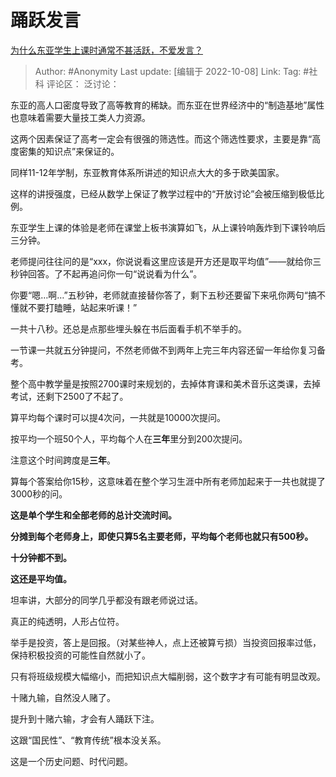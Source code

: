 # 踊跃发言
[为什么东亚学生上课时通常不甚活跃，不爱发言？](https://www.zhihu.com/question/19769575/answer/2706251018)

> Author: #Anonymity
> Last update: [编辑于 2022-10-08]
> Link:
> Tag: #社科
> 评论区：
> 泛讨论：

东亚的高人口密度导致了高等教育的稀缺。而东亚在世界经济中的“制造基地”属性也意味着需要大量技工类人力资源。

这两个因素保证了高考一定会有很强的筛选性。而这个筛选性要求，主要是靠“高度密集的知识点”来保证的。

同样11-12年学制，东亚教育体系所讲述的知识点大大的多于欧美国家。

这样的讲授强度，已经从数学上保证了教学过程中的“开放讨论”会被压缩到极低比例。

东亚学生上课的体验是老师在课堂上板书演算如飞，从上课铃响轰炸到下课铃响后三分钟。

老师提问往往问的是“xxx，你说说看这里应该是开方还是取平均值”——就给你三秒钟回答。了不起再追问你一句“说说看为什么”。

你要“嗯…啊…”五秒钟，老师就直接替你答了，剩下五秒还要留下来吼你两句“搞不懂就不要打瞌睡，站起来听课！”

一共十八秒。还总是点那些埋头躲在书后面看手机不举手的。

一节课一共就五分钟提问，不然老师做不到两年上完三年内容还留一年给你复习备考。

整个高中教学量是按照2700课时来规划的，去掉体育课和美术音乐这类课，去掉考试，还剩下2500了不起了。

算平均每个课时可以提4次问，一共就是10000次提问。

按平均一个班50个人，平均每个人在**三年**里分到200次提问。

注意这个时间跨度是**三年**。

算每个答案给你15秒，这意味着在整个学习生涯中所有老师加起来于一共也就提了3000秒的问。

**这是单个学生和全部老师的总计交流时间。**

**分摊到每个老师身上，即使只算5名主要老师，平均每个老师也就只有500秒。**

**十分钟都不到。**

**这还是平均值。**

坦率讲，大部分的同学几乎都没有跟老师说过话。

真正的纯透明，人形占位符。

举手是投资，答上是回报。（对某些神人，点上还被算亏损）当投资回报率过低，保持积极投资的可能性自然就小了。

只有将班级规模大幅缩小，而把知识点大幅削弱，这个数字才有可能有明显改观。

十赌九输，自然没人赌了。

提升到十赌六输，才会有人踊跃下注。

这跟“国民性”、“教育传统”根本没关系。

这是一个历史问题、时代问题。
